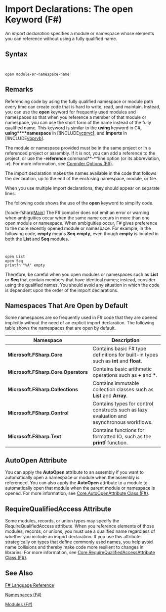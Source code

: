 # Import Declarations: The open Keyword (F#)

An *import declaration* specifies a module or namespace whose elements you can reference without using a fully qualified name.


## Syntax


```


open module-or-namespace-name

```



## Remarks
Referencing code by using the fully qualified namespace or module path every time can create code that is hard to write, read, and maintain. Instead, you can use the **open** keyword for frequently used modules and namespaces so that when you reference a member of that module or namespace, you can use the short form of the name instead of the fully qualified name. This keyword is similar to the **using** keyword in C#, **using****namespace** in [!INCLUDE[vcprvc](../Token/vcprvc_md.md)], and **Imports** in [!INCLUDE[vbprvb](../Token/vbprvb_md.md)].

The module or namespace provided must be in the same project or in a referenced project or assembly. If it is not, you can add a reference to the project, or use the **-reference** command**-**line option (or its abbreviation, **-r**). For more information, see [Compiler Options &#40;F&#35;&#41;](Compiler-Options-%28FSharp%29.md).

The import declaration makes the names available in the code that follows the declaration, up to the end of the enclosing namespace, module, or file.

When you use multiple import declarations, they should appear on separate lines.

The following code shows the use of the **open** keyword to simplify code.

[!code-fsharp[Main](snippets/fslangref2/snippet6801.fs)]
    The F# compiler does not emit an error or warning when ambiguities occur when the same name occurs in more than one open module or namespace. When ambiguities occur, F# gives preference to the more recently opened module or namespace. For example, in the following code, **empty** means **Seq.empty**, even though **empty** is located in both the **List** and **Seq** modules.



```


open List
open Seq
printfn "%A" empty

```


Therefore, be careful when you open modules or namespaces such as **List** or **Seq** that contain members that have identical names; instead, consider using the qualified names. You should avoid any situation in which the code is dependent upon the order of the import declarations.


## Namespaces That Are Open by Default
Some namespaces are so frequently used in F# code that they are opened implicitly without the need of an explicit import declaration. The following table shows the namespaces that are open by default.



|Namespace|Description|
|---------|-----------|
|**Microsoft.FSharp.Core**|Contains basic F# type definitions for built-in types such as **int** and **float**.|
|**Microsoft.FSharp.Core.Operators**|Contains basic arithmetic operations such as **+** and **&#42;**.|
|**Microsoft.FSharp.Collections**|Contains immutable collection classes such as **List** and **Array**.|
|**Microsoft.FSharp.Control**|Contains types for control constructs such as lazy evaluation and asynchronous workflows.|
|**Microsoft.FSharp.Text**|Contains functions for formatted IO, such as the **printf** function.|

## AutoOpen Attribute
You can apply the **AutoOpen** attribute to an assembly if you want to automatically open a namespace or module when the assembly is referenced. You can also apply the **AutoOpen** attribute to a module to automatically open that module when the parent module or namespace is opened. For more information, see [Core.AutoOpenAttribute Class &#40;F&#35;&#41;](Core.AutoOpenAttribute-Class-%28FSharp%29.md).


## RequireQualifiedAccess Attribute
Some modules, records, or union types may specify the RequireQualifiedAccess attribute. When you reference elements of those modules, records, or unions, you must use a qualified name regardless of whether you include an import declaration. If you use this attribute strategically on types that define commonly used names, you help avoid name collisions and thereby make code more resilient to changes in libraries. For more information, see [Core.RequireQualifiedAccessAttribute Class &#40;F&#35;&#41;](Core.RequireQualifiedAccessAttribute-Class-%28FSharp%29.md).


## See Also
[F&#35; Language Reference](FSharp-Language-Reference.md)

[Namespaces &#40;F&#35;&#41;](Namespaces-%28FSharp%29.md)

[Modules &#40;F&#35;&#41;](Modules-%28FSharp%29.md)

